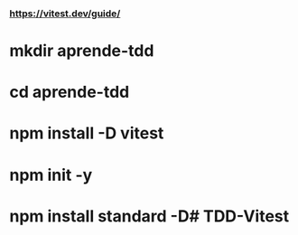 ### https://vitest.dev/guide/

# mkdir aprende-tdd
# cd aprende-tdd
# npm install -D vitest
# npm init -y
# npm install standard -D# TDD-Vitest
